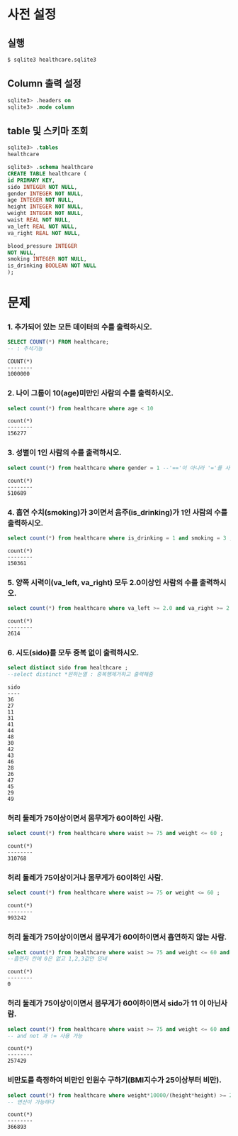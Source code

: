# 사전 설정

## 실행

```bash
$ sqlite3 healthcare.sqlite3 
```

## Column 출력 설정

```sql
sqlite3> .headers on 
sqlite3> .mode column
```

## table 및 스키마 조회

```sql
sqlite3> .tables
healthcare

sqlite3> .schema healthcare
CREATE TABLE healthcare (
id PRIMARY KEY,        
sido INTEGER NOT NULL, 
gender INTEGER NOT NULL,
age INTEGER NOT NULL,  
height INTEGER NOT NULL,
weight INTEGER NOT NULL,
waist REAL NOT NULL,   
va_left REAL NOT NULL, 
va_right REAL NOT NULL,

blood_pressure INTEGER 
NOT NULL,
smoking INTEGER NOT NULL,
is_drinking BOOLEAN NOT NULL
);
```

# 문제

### 1. 추가되어 있는 모든 데이터의 수를 출력하시오.

```sql
SELECT COUNT(*) FROM healthcare;
-- : 주석기능
```

```
COUNT(*)
--------
1000000
```

### 2. 나이 그룹이 10(age)미만인 사람의 수를 출력하시오.

```sql
select count(*) from healthcare where age < 10
```

```
count(*)
--------
156277
```

### 3. 성별이 1인 사람의 수를 출력하시오.

```sql
select count(*) from healthcare where gender = 1 --'=='이 아니라 '='를 사용
```

```
count(*)
--------
510689
```

### 4. 흡연 수치(smoking)가 3이면서 음주(is_drinking)가 1인 사람의 수를 출력하시오.

```sql
select count(*) from healthcare where is_drinking = 1 and smoking = 3 ; --and 사용가능한듯
```

```
count(*)
--------
150361
```

### 5. 양쪽 시력이(va_left, va_right) 모두 2.0이상인 사람의 수를 출력하시오.

```sql
select count(*) from healthcare where va_left >= 2.0 and va_right >= 2.0 ;
```

```
count(*)
--------
2614
```

### 6. 시도(sido)를 모두 중복 없이 출력하시오.

```sql
select distinct sido from healthcare ; 
--select distinct *원하는열 : 중복행제거하고 출력해줌
```

```
sido
----
36
27
11
31
41
44
48
30
42
43
46
28
26
47
45
29
49
```

### 허리 둘레가 75이상이면서 몸무게가 60이하인 사람.

```sql
select count(*) from healthcare where waist >= 75 and weight <= 60 ;
```

```
count(*)
--------
310768
```

### 허리 둘레가 75이상이거나 몸무게가 60이하인 사람.

```sql
select count(*) from healthcare where waist >= 75 or weight <= 60 ;
```

```
count(*)
--------
993242
```

### 허리 둘레가 75이상이이면서 몸무게가 60이하이면서 흡연하지 않는 사람.

```sql
select count(*) from healthcare where waist >= 75 and weight <= 60 and smoking = 0;
--흡연자 칸에 0은 없고 1,2,3값만 있네
```

```
count(*)
--------
0
```

### 허리 둘레가 75이상이이면서 몸무게가 60이하이면서 sido가 11 이 아닌사람.

```sql
select count(*) from healthcare where waist >= 75 and weight <= 60 and not sido = 11;
-- and not 과 != 사용 가능
```

```
count(*)
--------
257429
```

### 비만도를 측정하여 비만인 인원수 구하기(BMI지수가 25이상부터 비만).

```sql
select count(*) from healthcare where weight*10000/(height*height) >= 25;
-- 연산이 가능하다
```

```
count(*)
--------
366893
```